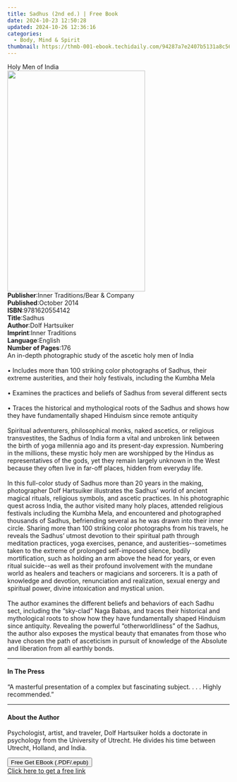 ```yaml
---
title: Sadhus (2nd ed.) | Free Book
date: 2024-10-23 12:50:28
updated: 2024-10-26 12:36:16
categories:
  - Body, Mind & Spirit
thumbnail: https://thmb-001-ebook.techidaily.com/94287a7e2407b5131a8c56166a941ed0231a4b8f9a7d2b39f6cca48e7e5f3b75.jpg
---
```

<main id="book-container">
  <div class="flex flex-col">
    <div class="book-brief flex-1 py-6 px-4 sm:p-6 md:py-10 md:px-8">
      <!-- brief-->
      <div class="book-brief-main">Holy Men of India</div>
    </div>
    <div
      class="book-meta-info flex-1 grid gap-4 col-start-1 col-end-3 row-start-1 sm:mb-6 sm:grid-cols-4 lg:gap-6 lg:col-start-2 lg:row-end-6 lg:row-span-6 lg:mb-0"
    >
      <div
        class="book-meta-info-left place-content-center mt-4 p-4 text-sm leading-6 col-start-2 col-span-2 dark:text-slate-400"
      >
        <img
          class="w-full h-500 object-cover rounded-lg sm:h-255 sm:col-span-2 lg:col-span-full"
          src="https://img-001-ebook.techidaily.com/1bb79cce2cdf6a16b37a0bd0b23ae6d4943593967fc58e955f669650e12a65f9.jpg"
          alt=""
          width="312"
          height="500"
        />
      </div>
      <div
        class="book-meta-info-right mt-2 col-start-1 row-start-2 col-span-3 self-center"
      >
        <!-- meta data  -->
        <div class="flex flex-col px-4 md:px-8">
          <div class="flex-1">
            <strong>Publisher</strong>:<span class="px-2"
              >Inner Traditions/Bear &amp; Company</span
            >
          </div>
          <div class="flex-1">
            <strong>Published</strong>:<span class="px-2">October 2014</span>
          </div>
          <div class="flex-1">
            <strong>ISBN</strong>:<span class="px-2">9781620554142</span>
          </div>
          <div class="flex-1">
            <strong>Title</strong>:<span class="px-2">Sadhus</span>
          </div>
          <div class="flex-1">
            <strong>Author</strong>:<span class="px-2">Dolf Hartsuiker</span>
          </div>
          <div class="flex-1">
            <strong>Imprint</strong>:<span class="px-2">Inner Traditions</span>
          </div>
          <div class="flex-1">
            <strong>Language</strong>:<span class="px-2">English</span>
          </div>
          <div class="flex-1">
            <strong>Number of Pages</strong>:<span class="px-2">176</span>
          </div>
        </div>
      </div>
    </div>
    <div class="book-description flex-1 py-6 px-4 sm:p-6 md:py-10 md:px-8">
      <div class="book-description-main">
        <div accordion-content="" id="description">
          An in-depth photographic study of the ascetic holy men of India<br /><br />•
          Includes more than 100 striking color photographs of Sadhus, their
          extreme austerities, and their holy festivals, including the Kumbha
          Mela<br /><br />• Examines the practices and beliefs of Sadhus from
          several different sects<br /><br />• Traces the historical and
          mythological roots of the Sadhus and shows how they have fundamentally
          shaped Hinduism since remote antiquity<br /><br />Spiritual
          adventurers, philosophical monks, naked ascetics, or religious
          transvestites, the Sadhus of India form a vital and unbroken link
          between the birth of yoga millennia ago and its present-day
          expression. Numbering in the millions, these mystic holy men are
          worshipped by the Hindus as representatives of the gods, yet they
          remain largely unknown in the West because they often live in far-off
          places, hidden from everyday life. <br /><br />In this full-color
          study of Sadhus more than 20 years in the making, photographer Dolf
          Hartsuiker illustrates the Sadhus’ world of ancient magical rituals,
          religious symbols, and ascetic practices. In his photographic quest
          across India, the author visited many holy places, attended religious
          festivals including the Kumbha Mela, and encountered and photographed
          thousands of Sadhus, befriending several as he was drawn into their
          inner circle. Sharing more than 100 striking color photographs from
          his travels, he reveals the Sadhus’ utmost devotion to their spiritual
          path through meditation practices, yoga exercises, penance, and
          austerities--sometimes taken to the extreme of prolonged self-imposed
          silence, bodily mortification, such as holding an arm above the head
          for years, or even ritual suicide--as well as their profound
          involvement with the mundane world as healers and teachers or
          magicians and sorcerers. It is a path of knowledge and devotion,
          renunciation and realization, sexual energy and spiritual power,
          divine intoxication and mystical union.<br /><br />The author examines
          the different beliefs and behaviors of each Sadhu sect, including the
          “sky-clad” Naga Babas, and traces their historical and mythological
          roots to show how they have fundamentally shaped Hinduism since
          antiquity. Revealing the powerful “otherworldliness” of the Sadhus,
          the author also exposes the mystical beauty that emanates from those
          who have chosen the path of asceticism in pursuit of knowledge of the
          Absolute and liberation from all earthly bonds.
        </div>
        <div class="accordion-fader"></div>
      </div>
    </div>
    <div class="book-excerpts flex-1 py-6 px-4 sm:p-6 md:py-10 md:px-8">
      <!-- excerpts-->
      <div class="book-excerpts-main">
        <hr />
        <h4 class="placeholder placeholder-heading">
          <span>In The Press</span>
        </h4>
        <p>
          “A masterful presentation of a complex but fascinating subject. . . .
          Highly recommended.”
        </p>
      </div>
    </div>
    <div class="book-about-author flex-1 py-6 px-4 sm:p-6 md:py-10 md:px-8">
      <!-- about author-->
      <div class="book-main-author-main">
        <hr />
        <h4 class="placeholder placeholder-heading">
          <span>About the Author</span>
        </h4>
        <p>
          Psychologist, artist, and traveler, Dolf Hartsuiker holds a doctorate
          in psychology from the University of Utrecht. He divides his time
          between Utrecht, Holland, and India.
        </p>
      </div>
    </div>
    <div class="book-free-get flex-1 py-6 px-4 sm:p-6 md:py-10 md:px-8">
      <button
        id="btn-free-get"
        class="bg-blue-500 hover:bg-blue-700 text-white font-bold py-2 px-4 rounded"
      >
        Free Get EBook (.PDF/.epub)
      </button>
      <div id="countdown-display" class="px-2 text-lg mt-2"></div>
      <a
        id="free-link"
        class="hidden bg-blue-500 hover:bg-blue-700 text-white font-bold py-2 px-4 rounded"
        href="https://www.ebooks.com/en-us/book/95782243/sadhus/dolf-hartsuiker/"
        target="_blank"
        >Click here to get a free link</a
      >
    </div>
    <script>
      let countdownTime = 0;
      let countdownInterval = null;
      document
        .getElementById('btn-free-get')
        .addEventListener('click', startCountdown);
      function startCountdown() {
        countdownTime = new Date().getTime() + 60000 * 3;
        countdownInterval = setInterval(updateCountdown, 1000);
        document.getElementById('btn-free-get').disabled = true;
        document
          .getElementById('btn-free-get')
          .classList.add('bg-gray-500', 'cursor-not-allowed');
      }
      function updateCountdown() {
        let currentTime = new Date().getTime();
        let timeLeft = countdownTime - currentTime;
        let secondsLeft = Math.floor(timeLeft / 1000);
        document.getElementById('countdown-display').innerHTML =
          `Remaining time: ${secondsLeft} seconds.`;
        if (secondsLeft <= 0) {
          clearInterval(countdownInterval);
          document.getElementById('btn-free-get').classList.add('hidden');
          document.getElementById('free-link').classList.remove('hidden');
          document.getElementById('countdown-display').innerHTML = '';
        }
      }
    </script>
  </div>
</main>
